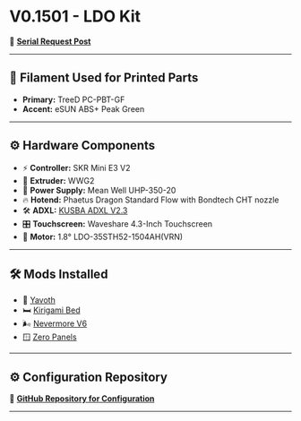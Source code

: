 # **V0.1501 - LDO Kit**

🔗 [**Serial Request Post**](https://www.reddit.com/r/voroncorexy/comments/t4m0zk/voron_v01_serial_request_spitzbirne328668)

---

## 🧵 **Filament Used for Printed Parts**
- **Primary:** TreeD PC-PBT-GF
- **Accent:** eSUN ABS+ Peak Green

---

## ⚙️ **Hardware Components**

- ⚡ **Controller:** SKR Mini E3 V2
- 🧩 **Extruder:** WWG2
- 🔋 **Power Supply:** Mean Well UHP-350-20
- 🔥 **Hotend:** Phaetus Dragon Standard Flow with Bondtech CHT nozzle
- 🛠️ **ADXL:** [KUSBA ADXL V2.3](https://github.com/xbst/KUSBA)
- 🎛️ **Touchscreen:** Waveshare 4.3-Inch Touchscreen
- 📏 **Motor:** 1.8° LDO-35STH52-1504AH(VRN)

---

## 🛠️ **Mods Installed**

- 🔧 [Yavoth](https://github.com/chirpy2605/voron/tree/main/V0/Yavoth)
- 🛏️ [Kirigami Bed](https://github.com/christophmuellerorg/voron_0_kirigami_bed)
- 🌬️ [Nevermore V6](https://github.com/nevermore3d/Nevermore_Micro/tree/master/V6)
- 🪟 [Zero Panels](https://github.com/zruncho3d/ZeroPanels)

---

## ⚙️ **Configuration Repository**

🔗 [**GitHub Repository for Configuration**](https://github.com/spitzbirne32/V0.1501)

---

